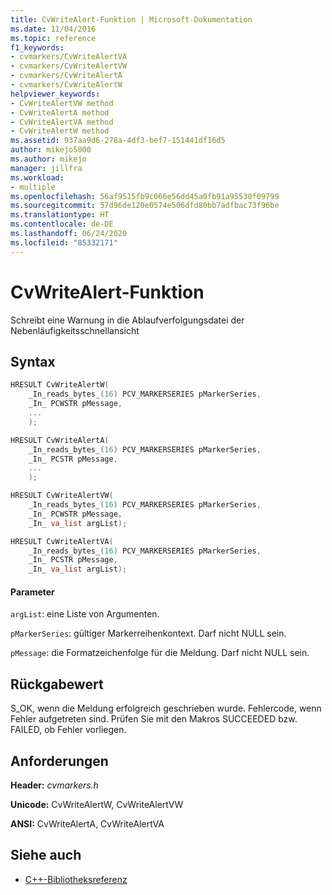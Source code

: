 ```yaml
---
title: CvWriteAlert-Funktion | Microsoft-Dokumentation
ms.date: 11/04/2016
ms.topic: reference
f1_keywords:
- cvmarkers/CvWriteAlertVA
- cvmarkers/CvWriteAlertVW
- cvmarkers/CvWriteAlertA
- cvmarkers/CvWriteAlertW
helpviewer_keywords:
- CvWriteAlertVW method
- CvWriteAlertA method
- CvWriteAlertVA method
- CvWriteAlertW method
ms.assetid: 937aa9d6-278a-4df3-bef7-151441df16d5
author: mikejo5000
ms.author: mikejo
manager: jillfra
ms.workload:
- multiple
ms.openlocfilehash: 56af9515fb9c066e56dd45a0fb91a95530f09799
ms.sourcegitcommit: 57d96de120e0574e506dfd80bb7adfbac73f96be
ms.translationtype: HT
ms.contentlocale: de-DE
ms.lasthandoff: 06/24/2020
ms.locfileid: "85332171"
---
```

# <a name="cvwritealert-function"></a>CvWriteAlert-Funktion
Schreibt eine Warnung in die Ablaufverfolgungsdatei der Nebenläufigkeitsschnellansicht

## <a name="syntax"></a>Syntax

```C
HRESULT CvWriteAlertW(
    _In_reads_bytes_(16) PCV_MARKERSERIES pMarkerSeries,
    _In_ PCWSTR pMessage,
    ...
    );

HRESULT CvWriteAlertA(
    _In_reads_bytes_(16) PCV_MARKERSERIES pMarkerSeries,
    _In_ PCSTR pMessage,
    ...
    );

HRESULT CvWriteAlertVW(
    _In_reads_bytes_(16) PCV_MARKERSERIES pMarkerSeries,
    _In_ PCWSTR pMessage,
    _In_ va_list argList);

HRESULT CvWriteAlertVA(
    _In_reads_bytes_(16) PCV_MARKERSERIES pMarkerSeries,
    _In_ PCSTR pMessage,
    _In_ va_list argList);
```

#### <a name="parameters"></a>Parameter
 `argList`: eine Liste von Argumenten.

 `pMarkerSeries`: gültiger Markerreihenkontext. Darf nicht NULL sein.

 `pMessage`: die Formatzeichenfolge für die Meldung. Darf nicht NULL sein.

## <a name="return-value"></a>Rückgabewert
 S_OK, wenn die Meldung erfolgreich geschrieben wurde. Fehlercode, wenn Fehler aufgetreten sind. Prüfen Sie mit den Makros SUCCEEDED bzw. FAILED, ob Fehler vorliegen.

## <a name="requirements"></a>Anforderungen
 **Header:** *cvmarkers.h*

 **Unicode:** CvWriteAlertW, CvWriteAlertVW

 **ANSI:** CvWriteAlertA, CvWriteAlertVA

## <a name="see-also"></a>Siehe auch
- [C++-Bibliotheksreferenz](../profiling/cpp-library-reference.md)